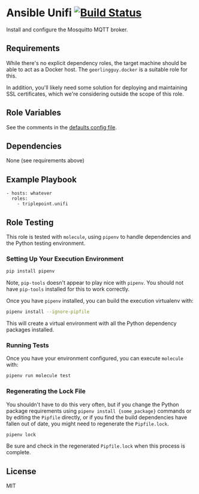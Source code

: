 # Ansible Unifi [![Build Status](https://travis-ci.org/triplepoint/ansible-unifi.svg?branch=master)](https://travis-ci.org/triplepoint/ansible-mosquitto)
Install and configure the Mosquitto MQTT broker.

## Requirements
While there's no explicit dependency roles, the target machine should be able to act as a Docker host.  The `geerlingguy.docker` is a suitable role for this.

In addition, you'll likely need some solution for deploying and maintaining SSL certificates, which we're considering outside the scope of this role.

## Role Variables
See the comments in the [defaults config file](defaults/main.yml).

## Dependencies
None (see requirements above)

## Example Playbook
    - hosts: whatever
      roles:
        - triplepoint.unifi

## Role Testing
This role is tested with `molecule`, using `pipenv` to handle dependencies and the Python testing environment.

### Setting Up Your Execution Environment
``` sh
pip install pipenv
```
Note, `pip-tools` doesn't appear to play nice with `pipenv`.  You should not have `pip-tools` installed for this to work correctly.

Once you have `pipenv` installed, you can build the execution virtualenv with:
``` sh
pipenv install --ignore-pipfile
```
This will create a virtual environment with all the Python dependency packages installed.

### Running Tests
Once you have your environment configured, you can execute `molecule` with:
``` sh
pipenv run molecule test
```

### Regenerating the Lock File
You shouldn't have to do this very often, but if you change the Python package requirements using `pipenv install {some_package}` commands or by editing the `Pipfile` directly, or if you find the build dependencies have fallen out of date, you might need to regenerate the `Pipfile.lock`.
``` sh
pipenv lock
```
Be sure and check in the regenerated `Pipfile.lock` when this process is complete.

## License
MIT
